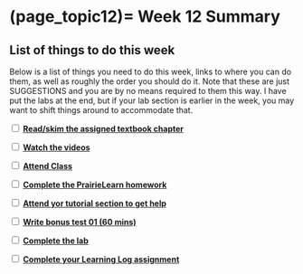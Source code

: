 (page_topic12)=
Week 12 Summary
=======================

## List of things to do this week

Below is a list of things you need to do this week, links to where you can do them, as well as roughly the order you should do it.
Note that these are just SUGGESTIONS and you are by no means required to them this way. 
I have put the labs at the end, but if your lab section is earlier in the week, you may want to shift things around to accommodate that.

<label><input type="checkbox" id="week12_task1" class="box"> [**Read/skim the assigned textbook chapter**](./readings.md)</input></label>

<label><input type="checkbox" id="week12_task2" class="box"> [**Watch the videos**](./videos.md) </input></label>

<label><input type="checkbox" id="week0X_task3" class="box"> [**Attend Class**](./classes.md)</input></label>

<label><input type="checkbox" id="week12_task3" class="box"> [**Complete the PrairieLearn homework**](./homework.md) </input></label>

<label><input type="checkbox" id="week12_task4" class="box"> [**Attend yor tutorial section to get help**](https://canvas.ubc.ca/courses/81870/external_tools/5284) </input></label>

<label><input type="checkbox" id="week12_task5" class="box"> [**Write bonus test 01 (60 mins)**](./test.md) </input></label>

<label><input type="checkbox" id="week12_task6" class="box"> [**Complete the lab**](./lab.md) </input></label>

<label><input type="checkbox" id="week12_task7" class="box"> [**Complete your Learning Log assignment**](./learninglogs.md) </input></label>